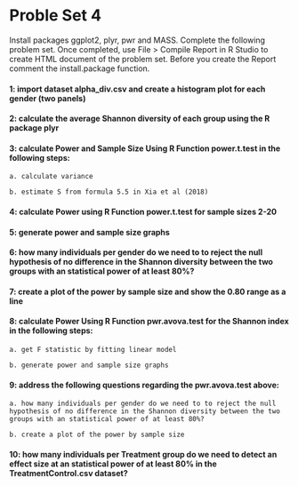 # Proble Set 4
Install packages ggplot2, plyr, pwr and MASS. Complete the following problem set. Once completed, use File > Compile Report in R Studio to create HTML document of the problem set. Before you create the Report comment the install.package function.

#### 1: import dataset alpha_div.csv and create a histogram plot for each gender (two panels)

#### 2: calculate the average Shannon diversity of each group using the R package plyr

#### 3: calculate Power and Sample Size Using R Function power.t.test in the following steps:
```
a. calculate variance

b. estimate S from formula 5.5 in Xia et al (2018)
```
#### 4: calculate Power using R Function power.t.test for sample sizes 2-20

#### 5: generate power and sample size graphs

#### 6: how many individuals per gender do we need to to reject the null hypothesis of no difference in the Shannon diversity between the two groups with an statistical power of at least 80%?

#### 7: create a plot of the power by sample size and show the 0.80 range as a line

#### 8: calculate Power Using R Function pwr.avova.test for the Shannon index in the following steps:
```
a. get F statistic by fitting linear model

b. generate power and sample size graphs
```
#### 9: address the following questions regarding the pwr.avova.test above:
```
a. how many individuals per gender do we need to to reject the null hypothesis of no difference in the Shannon diversity between the two groups with an statistical power of at least 80%?

b. create a plot of the power by sample size
```
#### 10: how many individuals per Treatment group do we need to detect an effect size at an statistical power of at least 80% in the TreatmentControl.csv dataset?

